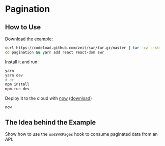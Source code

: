 # Pagination

## How to Use

Download the example:

```bash
curl https://codeload.github.com/zeit/swr/tar.gz/master | tar -xz --strip=2 swr-master/examples/pagination
cd pagination && yarn add react react-dom swr
```

Install it and run:

```bash
yarn
yarn dev
# or
npm install
npm run dev
```

Deploy it to the cloud with [now](https://zeit.co/home) ([download](https://zeit.co/download))

```
now
```

## The Idea behind the Example

Show how to use the `useSWRPages` hook to consume paginated data from an API.
